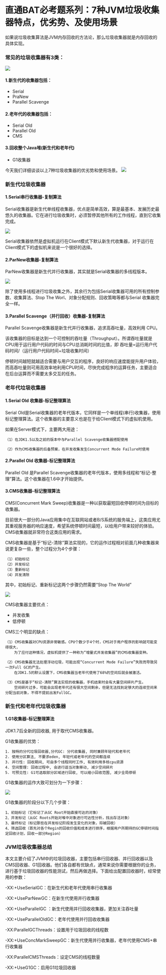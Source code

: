 # 直通BAT必考题系列：7种JVM垃圾收集器特点，优劣势、及使用场景

如果说垃圾收集算法是JVM内存回收的方法论，那么垃圾收集器就是内存回收的具体实现。

### 常见的垃圾收集器有3类：

![](pics/3类jvm垃圾收集器.png)

#### 1.新生代的收集器包括：
- Serial
- PraNew
- Parallel Scavenge
#### 2.老年代的收集器包括：
 - Serial Old
 - Parallel Old
 - CMS
#### 3.回收整个Java堆(新生代和老年代)
- G1收集器

今天我们详细谈谈以上7种垃圾收集器的优劣势和使用场景。
![](pics/7种jvm垃圾收集器.png)

### 新生代垃圾收集器
#### 1.Serial串行收集器-复制算法

Serial收集器是新生代单线程收集器，优点是简单高效，算是最基本、发展历史最悠久的收集器。它在进行垃圾收集时，必须暂停其他所有的工作线程，直到它收集完成。

![](pics/Serial串行收集器-复制算法.jpg)

Serial收集器依然是虚拟机运行在Client模式下默认新生代收集器，对于运行在Client模式下的虚拟机来说是一个很好的选择。

#### 2.ParNew收集器-复制算法

ParNew收集器是新生代并行收集器，其实就是Serial收集器的多线程版本。

![](pics/并行回收示意图.jpg)

除了使用多线程进行垃圾收集之外，其余行为包括Serial收集器可用的所有控制参数、收集算法、Stop The Worl、对象分配规则、回收策略等都与Serial 收集器完全一样。

#### 3.Parallel Scavenge（并行回收）收集器-复制算法

Parallel Scavenge收集器是新生代并行收集器，追求高吞吐量，高效利用 CPU。

该收集器的目标是达到一个可控制的吞吐量（Throughput）。所谓吞吐量就是CPU用于运行用户代码的时间与CPU总消耗时间的比值，即 吞吐量=运行用户代码时间/（运行用户代码时间+垃圾收集时间）

停顿时间越短就越适合需要与用户交互的程序，良好的响应速度能提升用户体验，而高吞吐量则可用高效率地利用CPU时间，尽快完成程序的运算任务，主要适合在后台运算而不需要太多交互的任务。

### 老年代垃圾收集器
#### 1.Serial Old 收集器-标记整理算法

Serial Old是Serial收集器的老年代版本，它同样是一个单线程(串行)收集器，使用标记整理算法。这个收集器的主要意义也是在于给Client模式下的虚拟机使用。

如果在Server模式下，主要两大用途：

    （1）在JDK1.5以及之前的版本中与Parallel Scavenge收集器搭配使用

    （2）作为CMS收集器的后备预案，在并发收集发生Concurrent Mode Failure时使用

#### 2.Parallel Old 收集器-标记整理算法

Parallel Old 是Parallel Scavenge收集器的老年代版本，使用多线程和“标记-整理”算法。这个收集器在1.6中才开始提供。

#### 3.CMS收集器-标记整理算法

CMS(Concurrent Mark Sweep)收集器是一种以获取最短回收停顿时间为目标的收集器。

目前很大一部分的Java应用集中在互联网站或者B/S系统的服务端上，这类应用尤其重视服务器的响应速度，希望系统停顿时间最短，以给用户带来较好的体验。CMS收集器就非常符合这类应用的需求。

CMS收集器是基于“标记-清除”算法实现的，它的运作过程相对前面几种收集器来说更复杂一些，整个过程分为4个步骤：

    （1）初始标记
    （2）并发标记
    （3）重新标记
    （4）并发清除

其中，初始标记、重新标记这两个步骤仍然需要“Stop The World”

![](pics/cms收集图.jpg)

CMS收集器主要优点：

- 并发收集
- 低停顿

CMS三个明显的缺点：

    （1）CMS收集器对CPU资源非常敏感。CPU个数少于4个时，CMS对于用户程序的影响就可能变得很大，
        为了应付这种情况，虚拟机提供了一种称为“增量式并发收集器”的CMS收集器变种。

    （2）CMS收集器无法处理浮动垃圾，可能出现“Concurrent Mode Failure”失败而导致另一次Full GC的产生。
        在JDK1.5的默认设置下，CMS收集器当老年代使用了68%的空间后就会被激活。

    （3）CMS是基于“标记-清除”算法实现的收集器，手机结束时会有大量空间碎片产生。
        空间碎片过多，可能会出现老年代还有很大空间剩余，但是无法找到足够大的连续空间来分配当前对象，不得不提前出发FullGC。

### 新生代和老年代垃圾收集器
#### 1.G1收集器-标记整理算法

JDK1.7后全新的回收器, 用于取代CMS收集器。

G1收集器的优势：

    1. 独特的分代垃圾回收器,分代GC: 分代收集器, 同时兼顾年轻代和老年代
    2. 使用分区算法, 不要求eden, 年轻代或老年代的空间都连续
    3. 并行性: 回收期间, 可由多个线程同时工作, 有效利用多核cpu资源
    4. 空间整理: 回收过程中, 会进行适当对象移动, 减少空间碎片
    5. 可预见性: G1可选取部分区域进行回收, 可以缩小回收范围, 减少全局停顿
 
G1收集器的运作大致可划分为一下步骤：

![](pics/g1收集图.jpg)

G1收集器的阶段分以下几个步骤：

    1、初始标记（它标记了从GC Root开始直接可达的对象）
    2、并发标记（从GC Roots开始对堆中对象进行可达性分析，找出存活对象）
    3、最终标记（标记那些在并发标记阶段发生变化的对象，将被回收）
    4、筛选回收（首先对各个Regin的回收价值和成本进行排序，根据用户所期待的GC停顿时间指定回收计划，回收一部分Region）

### JVM垃圾收集器总结
本文主要介绍了JVM中的垃圾回收器，主要包括串行回收器、并行回收器以及CMS回收器、G1回收器。他们各自都有优缺点，通常来说你需要根据你的业务，进行基于垃圾回收器的性能测试，然后再做选择。下面给出配置回收器时，经常使用的参数：

-XX:+UseSerialGC：在新生代和老年代使用串行收集器

-XX:+UseParNewGC：在新生代使用并行收集器

-XX:+UseParallelGC ：新生代使用并行回收收集器，更加关注吞吐量

-XX:+UseParallelOldGC：老年代使用并行回收收集器

-XX:ParallelGCThreads：设置用于垃圾回收的线程数

-XX:+UseConcMarkSweepGC：新生代使用并行收集器，老年代使用CMS+串行收集器

-XX:ParallelCMSThreads：设定CMS的线程数量

-XX:+UseG1GC：启用G1垃圾回收器